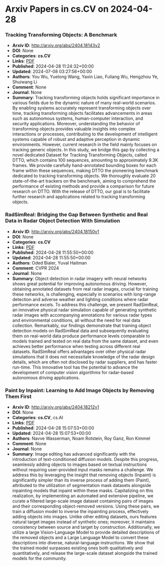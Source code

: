 # Arxiv Papers in cs.CV on 2024-04-28
### Tracking Transforming Objects: A Benchmark
- **Arxiv ID**: http://arxiv.org/abs/2404.18143v2
- **DOI**: None
- **Categories**: **cs.CV**
- **Links**: [PDF](http://arxiv.org/pdf/2404.18143v2)
- **Published**: 2024-04-28 11:24:32+00:00
- **Updated**: 2024-07-08 03:27:56+00:00
- **Authors**: You Wu, Yuelong Wang, Yaxin Liao, Fuliang Wu, Hengzhou Ye, Shuiwang Li
- **Comment**: None
- **Journal**: None
- **Summary**: Tracking transforming objects holds significant importance in various fields due to the dynamic nature of many real-world scenarios. By enabling systems accurately represent transforming objects over time, tracking transforming objects facilitates advancements in areas such as autonomous systems, human-computer interaction, and security applications. Moreover, understanding the behavior of transforming objects provides valuable insights into complex interactions or processes, contributing to the development of intelligent systems capable of robust and adaptive perception in dynamic environments. However, current research in the field mainly focuses on tracking generic objects. In this study, we bridge this gap by collecting a novel dedicated Dataset for Tracking Transforming Objects, called DTTO, which contains 100 sequences, amounting to approximately 9.3K frames. We provide carefully hand-annotated bounding boxes for each frame within these sequences, making DTTO the pioneering benchmark dedicated to tracking transforming objects. We thoroughly evaluate 20 state-of-the-art trackers on the benchmark, aiming to comprehend the performance of existing methods and provide a comparison for future research on DTTO. With the release of DTTO, our goal is to facilitate further research and applications related to tracking transforming objects.



### RadSimReal: Bridging the Gap Between Synthetic and Real Data in Radar Object Detection With Simulation
- **Arxiv ID**: http://arxiv.org/abs/2404.18150v1
- **DOI**: None
- **Categories**: **cs.CV**
- **Links**: [PDF](http://arxiv.org/pdf/2404.18150v1)
- **Published**: 2024-04-28 11:55:50+00:00
- **Updated**: 2024-04-28 11:55:50+00:00
- **Authors**: Oded Bialer, Yuval Haitman
- **Comment**: CVPR 2024
- **Journal**: None
- **Summary**: Object detection in radar imagery with neural networks shows great potential for improving autonomous driving. However, obtaining annotated datasets from real radar images, crucial for training these networks, is challenging, especially in scenarios with long-range detection and adverse weather and lighting conditions where radar performance excels. To address this challenge, we present RadSimReal, an innovative physical radar simulation capable of generating synthetic radar images with accompanying annotations for various radar types and environmental conditions, all without the need for real data collection. Remarkably, our findings demonstrate that training object detection models on RadSimReal data and subsequently evaluating them on real-world data produce performance levels comparable to models trained and tested on real data from the same dataset, and even achieves better performance when testing across different real datasets. RadSimReal offers advantages over other physical radar simulations that it does not necessitate knowledge of the radar design details, which are often not disclosed by radar suppliers, and has faster run-time. This innovative tool has the potential to advance the development of computer vision algorithms for radar-based autonomous driving applications.



### Paint by Inpaint: Learning to Add Image Objects by Removing Them First
- **Arxiv ID**: http://arxiv.org/abs/2404.18212v1
- **DOI**: None
- **Categories**: **cs.CV**, cs.AI
- **Links**: [PDF](http://arxiv.org/pdf/2404.18212v1)
- **Published**: 2024-04-28 15:07:53+00:00
- **Updated**: 2024-04-28 15:07:53+00:00
- **Authors**: Navve Wasserman, Noam Rotstein, Roy Ganz, Ron Kimmel
- **Comment**: None
- **Journal**: None
- **Summary**: Image editing has advanced significantly with the introduction of text-conditioned diffusion models. Despite this progress, seamlessly adding objects to images based on textual instructions without requiring user-provided input masks remains a challenge. We address this by leveraging the insight that removing objects (Inpaint) is significantly simpler than its inverse process of adding them (Paint), attributed to the utilization of segmentation mask datasets alongside inpainting models that inpaint within these masks. Capitalizing on this realization, by implementing an automated and extensive pipeline, we curate a filtered large-scale image dataset containing pairs of images and their corresponding object-removed versions. Using these pairs, we train a diffusion model to inverse the inpainting process, effectively adding objects into images. Unlike other editing datasets, ours features natural target images instead of synthetic ones; moreover, it maintains consistency between source and target by construction. Additionally, we utilize a large Vision-Language Model to provide detailed descriptions of the removed objects and a Large Language Model to convert these descriptions into diverse, natural-language instructions. We show that the trained model surpasses existing ones both qualitatively and quantitatively, and release the large-scale dataset alongside the trained models for the community.



